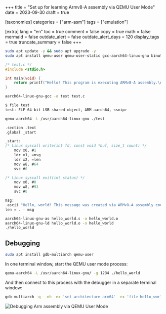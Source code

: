 +++
title = "Set up for learning Armv8-A assembly via QEMU User Mode"
date = 2023-09-30
draft = true

[taxonomies]
categories = ["arm-asm"]
tags = ["emulation"]

[extra]
lang = "en"
toc = true
comment = false
copy = true
math = false
mermaid = false
outdate_alert = false
outdate_alert_days = 120
display_tags = true
truncate_summary = false
+++


```sh
sudo apt update -y && sudo apt upgrade -y
sudo apt install qemu-user qemu-user-static gcc-aarch64-linux-gnu binutils-aarch64-linux-gnu binutils-aarch64-linux-gnu-dbg build-essential
```

```c
/* test.c */
#include <stdio.h>

int main(void) { 
    return printf("Hello! This program is executing ARMv8-A assembly.\n"); 
}
```

```sh
aarch64-linux-gnu-gcc -o test test.c
```

```sh
$ file test
test: ELF 64-bit LSB shared object, ARM aarch64, <snip>
```

```sh
qemu-aarch64 -L /usr/aarch64-linux-gnu ./test
```

```c
.section .text
.global _start

_start:
/* Linux syscall write(int fd, const void *buf, size_t count) */
    mov x0, #1     
    ldr x1, =msg 
    ldr x2, =len 
    mov w8, #64 
    svc #0

/* Linux syscall exit(int status) */
    mov x0, #0 
    mov w8, #93 
    svc #0

msg:
.ascii "Hello, world! This message was created via ARMv8-A assembly code.\n"
len = . - msg
```



```sh
aarch64-linux-gnu-as hello_world.s -o hello_world.o
aarch64-linux-gnu-ld hello_world.o -o hello_world
./hello_world
```

## Debugging

```sh
sudo apt install gdb-multiarch qemu-user
```
In one terminal window, start the QEMU user mode process:

```sh
qemu-aarch64 -L /usr/aarch64-linux-gnu/ -g 1234 ./hello_world
```

And then connect to this process with the debugger in a separate terminal
window:

```sh
gdb-multiarch -q --nh -ex 'set architecture arm64' -ex 'file hello_world' -ex 'target remote localhost:1234' -ex 'layout split' -ex 'layout regs'
```

![Debugging Arm assembly via QEMU User Mode](/img/debug-arm-via-qemu-user.png)

